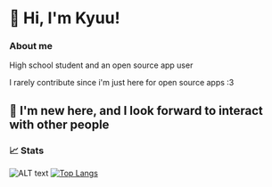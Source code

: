<h1>👋 Hi, I'm Kyuu!</h1>
<h3>About me</h2>
<p>High school student and an open source app user

I rarely contribute since i'm just here for open source apps :3</p>
<h2>🎉 I'm new here, and I look forward to interact with other people</h2>

<h3>📈 Stats</h3>
           
![ALT text](https://github-readme-stats.vercel.app/api?username=nnikyuu&show_icons=true&theme=gruvbox) [![Top Langs](https://github-readme-stats.vercel.app/api/top-langs/?username=nnikyuu&theme=gruvbox)](https://github.com/anuraghazra/github-readme-stats)
